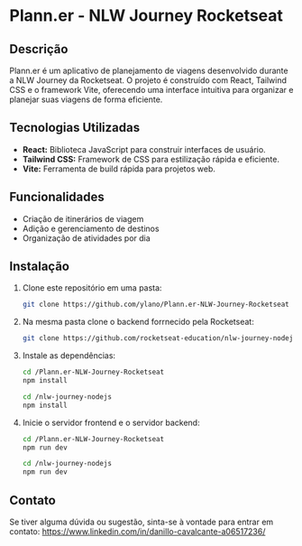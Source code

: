# Plann.er - NLW Journey Rocketseat

## Descrição

Plann.er é um aplicativo de planejamento de viagens desenvolvido durante a NLW Journey da Rocketseat. 
O projeto é construído com React, Tailwind CSS e o framework Vite, oferecendo uma interface intuitiva para organizar e planejar suas viagens de forma eficiente.

## Tecnologias Utilizadas

- **React:** Biblioteca JavaScript para construir interfaces de usuário.
- **Tailwind CSS:** Framework de CSS para estilização rápida e eficiente.
- **Vite:** Ferramenta de build rápida para projetos web.

## Funcionalidades

- Criação de itinerários de viagem
- Adição e gerenciamento de destinos
- Organização de atividades por dia

## Instalação

1. Clone este repositório em uma pasta:
    ```bash
    git clone https://github.com/ylano/Plann.er-NLW-Journey-Rocketseat
    ```
2. Na mesma pasta clone o backend forrnecido pela Rocketseat:
    ```bash
    git clone https://github.com/rocketseat-education/nlw-journey-nodejs
    ```
3. Instale as dependências:
    ```bash
    cd /Plann.er-NLW-Journey-Rocketseat
    npm install

    cd /nlw-journey-nodejs
    npm install
    ```
4. Inicie o servidor frontend e o servidor backend:
    ```bash
    cd /Plann.er-NLW-Journey-Rocketseat
    npm run dev

    cd /nlw-journey-nodejs
    npm run dev
    ```

## Contato

Se tiver alguma dúvida ou sugestão, sinta-se à vontade para entrar em contato:
https://www.linkedin.com/in/danillo-cavalcante-a06517236/
